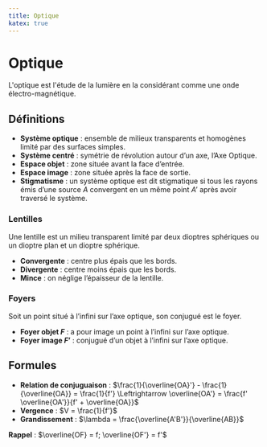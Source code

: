 ```yaml
---
title: Optique
katex: true
---
```


# Optique

L'optique est l'étude de la lumière en la considérant comme une onde électro-magnétique.

## Définitions

- **Système optique** : ensemble de milieux transparents et homogènes limité par des surfaces simples.
- **Système centré** : symétrie de révolution autour d’un axe, l’Axe Optique.
- **Espace objet** : zone située avant la face d’entrée.
- **Espace image** : zone située après la face de sortie.
- **Stigmatisme** : un système optique est dit stigmatique si tous les rayons émis d’une source $A$ convergent en un même point $A'$ après avoir traversé le système.

### Lentilles

Une lentille est un milieu transparent limité par deux dioptres sphériques ou un dioptre plan et un dioptre sphérique.

- **Convergente** : centre plus épais que les bords.
- **Divergente** : centre moins épais que les bords.
- **Mince** : on néglige l’épaisseur de la lentille.

### Foyers

Soit un point situé à l’infini sur l’axe optique, son conjugué est le foyer.

- **Foyer objet $F$** : a pour image un point à l’infini sur l’axe optique.
- **Foyer image $F’$** : conjugué d’un objet à l’infini sur l’axe optique.

## Formules

- **Relation de conjuguaison** : $\frac{1}{\overline{OA}'} - \frac{1}{\overline{OA}} = \frac{1}{f'} \Leftrightarrow \overline{OA'} = \frac{f' \overline{OA'}}{f' + \overline{OA}}$
- **Vergence** : $V = \frac{1}{f'}$
- **Grandissement** : $\lambda = \frac{\overline{A'B'}}{\overline{AB}}$

**Rappel** : $\overline{OF} = f; \overline{OF'} = f'$
